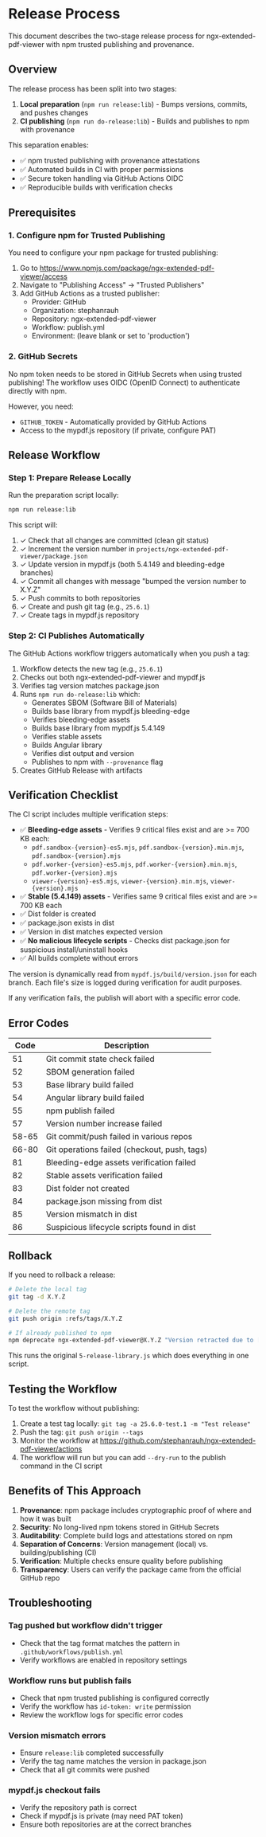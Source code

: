 # Release Process

This document describes the two-stage release process for ngx-extended-pdf-viewer with npm trusted publishing and provenance.

## Overview

The release process has been split into two stages:

1. **Local preparation** (`npm run release:lib`) - Bumps versions, commits, and pushes changes
2. **CI publishing** (`npm run do-release:lib`) - Builds and publishes to npm with provenance

This separation enables:

- ✅ npm trusted publishing with provenance attestations
- ✅ Automated builds in CI with proper permissions
- ✅ Secure token handling via GitHub Actions OIDC
- ✅ Reproducible builds with verification checks

## Prerequisites

### 1. Configure npm for Trusted Publishing

You need to configure your npm package for trusted publishing:

1. Go to https://www.npmjs.com/package/ngx-extended-pdf-viewer/access
2. Navigate to "Publishing Access" → "Trusted Publishers"
3. Add GitHub Actions as a trusted publisher:
   - Provider: GitHub
   - Organization: stephanrauh
   - Repository: ngx-extended-pdf-viewer
   - Workflow: publish.yml
   - Environment: (leave blank or set to 'production')

### 2. GitHub Secrets

No npm token needs to be stored in GitHub Secrets when using trusted publishing! The workflow uses OIDC (OpenID Connect) to authenticate directly with npm.

However, you need:

- `GITHUB_TOKEN` - Automatically provided by GitHub Actions
- Access to the mypdf.js repository (if private, configure PAT)

## Release Workflow

### Step 1: Prepare Release Locally

Run the preparation script locally:

```bash
npm run release:lib
```

This script will:

1. ✓ Check that all changes are committed (clean git status)
2. ✓ Increment the version number in `projects/ngx-extended-pdf-viewer/package.json`
3. ✓ Update version in mypdf.js (both 5.4.149 and bleeding-edge branches)
4. ✓ Commit all changes with message "bumped the version number to X.Y.Z"
5. ✓ Push commits to both repositories
6. ✓ Create and push git tag (e.g., `25.6.1`)
7. ✓ Create tags in mypdf.js repository

### Step 2: CI Publishes Automatically

The GitHub Actions workflow triggers automatically when you push a tag:

1. Workflow detects the new tag (e.g., `25.6.1`)
2. Checks out both ngx-extended-pdf-viewer and mypdf.js
3. Verifies tag version matches package.json
4. Runs `npm run do-release:lib` which:
   - Generates SBOM (Software Bill of Materials)
   - Builds base library from mypdf.js bleeding-edge
   - Verifies bleeding-edge assets
   - Builds base library from mypdf.js 5.4.149
   - Verifies stable assets
   - Builds Angular library
   - Verifies dist output and version
   - Publishes to npm with `--provenance` flag
5. Creates GitHub Release with artifacts

## Verification Checklist

The CI script includes multiple verification steps:

- ✅ **Bleeding-edge assets** - Verifies 9 critical files exist and are >= 700 KB each:
  - `pdf.sandbox-{version}-es5.mjs`, `pdf.sandbox-{version}.min.mjs`, `pdf.sandbox-{version}.mjs`
  - `pdf.worker-{version}-es5.mjs`, `pdf.worker-{version}.min.mjs`, `pdf.worker-{version}.mjs`
  - `viewer-{version}-es5.mjs`, `viewer-{version}.min.mjs`, `viewer-{version}.mjs`
- ✅ **Stable (5.4.149) assets** - Verifies same 9 critical files exist and are >= 700 KB each
- ✅ Dist folder is created
- ✅ package.json exists in dist
- ✅ Version in dist matches expected version
- ✅ **No malicious lifecycle scripts** - Checks dist package.json for suspicious install/uninstall hooks
- ✅ All builds complete without errors

The version is dynamically read from `mypdf.js/build/version.json` for each branch.
Each file's size is logged during verification for audit purposes.

If any verification fails, the publish will abort with a specific error code.

## Error Codes

| Code  | Description                                  |
| ----- | -------------------------------------------- |
| 51    | Git commit state check failed                |
| 52    | SBOM generation failed                       |
| 53    | Base library build failed                    |
| 54    | Angular library build failed                 |
| 55    | npm publish failed                           |
| 57    | Version number increase failed               |
| 58-65 | Git commit/push failed in various repos      |
| 66-80 | Git operations failed (checkout, push, tags) |
| 81    | Bleeding-edge assets verification failed     |
| 82    | Stable assets verification failed            |
| 83    | Dist folder not created                      |
| 84    | package.json missing from dist               |
| 85    | Version mismatch in dist                     |
| 86    | Suspicious lifecycle scripts found in dist   |

## Rollback

If you need to rollback a release:

```bash
# Delete the local tag
git tag -d X.Y.Z

# Delete the remote tag
git push origin :refs/tags/X.Y.Z

# If already published to npm
npm deprecate ngx-extended-pdf-viewer@X.Y.Z "Version retracted due to [reason]"
```

This runs the original `5-release-library.js` which does everything in one script.

## Testing the Workflow

To test the workflow without publishing:

1. Create a test tag locally: `git tag -a 25.6.0-test.1 -m "Test release"`
2. Push the tag: `git push origin --tags`
3. Monitor the workflow at https://github.com/stephanrauh/ngx-extended-pdf-viewer/actions
4. The workflow will run but you can add `--dry-run` to the publish command in the CI script

## Benefits of This Approach

1. **Provenance**: npm package includes cryptographic proof of where and how it was built
2. **Security**: No long-lived npm tokens stored in GitHub Secrets
3. **Auditability**: Complete build logs and attestations stored on npm
4. **Separation of Concerns**: Version management (local) vs. building/publishing (CI)
5. **Verification**: Multiple checks ensure quality before publishing
6. **Transparency**: Users can verify the package came from the official GitHub repo

## Troubleshooting

### Tag pushed but workflow didn't trigger

- Check that the tag format matches the pattern in `.github/workflows/publish.yml`
- Verify workflows are enabled in repository settings

### Workflow runs but publish fails

- Check that npm trusted publishing is configured correctly
- Verify the workflow has `id-token: write` permission
- Review the workflow logs for specific error codes

### Version mismatch errors

- Ensure `release:lib` completed successfully
- Verify the tag name matches the version in package.json
- Check that all git commits were pushed

### mypdf.js checkout fails

- Verify the repository path is correct
- Check if mypdf.js is private (may need PAT token)
- Ensure both repositories are at the correct branches
